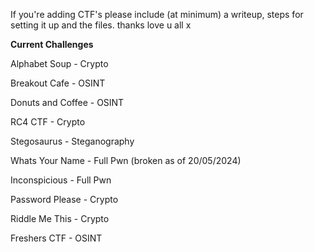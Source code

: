 If you're adding CTF's please include (at minimum) a writeup, steps for setting it up and the files. thanks love u all x

**Current Challenges**

Alphabet Soup - Crypto

Breakout Cafe - OSINT

Donuts and Coffee - OSINT

RC4 CTF - Crypto

Stegosaurus - Steganography

Whats Your Name - Full Pwn (broken as of 20/05/2024)

Inconspicious - Full Pwn

Password Please - Crypto

Riddle Me This - Crypto

Freshers CTF - OSINT
